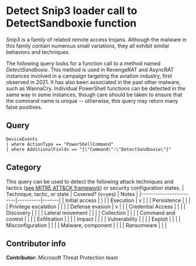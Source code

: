 # Detect Snip3 loader call to DetectSandboxie function

Snip3 is a family of related remote access trojans. Although the malware in this family contain numerous small variations, they all exhibit similar behaviors and techniques.

The following query looks for a function call to a method named *DetectSandboxie*. This method is used in RevengeRAT and AsyncRAT instances involved in a campaign targeting the aviation industry, first observed in 2021. It has also been associated in the past other malware, such as WannaCry. Individual PowerShell functions can be detected in the same way in some instances, though care should be taken to ensure that the command name is unique -- otherwise, this query may return many false positives.

## Query

```kusto
DeviceEvents
| where ActionType == "PowerShellCommand" 
| where AdditionalFields == "{\"Command\":\"DetectSandboxie\"}"
```

## Category

This query can be used to detect the following attack techniques and tactics ([see MITRE ATT&CK framework](https://attack.mitre.org/)) or security configuration states.
| Technique, tactic, or state | Covered? (v=yes) | Notes |
|------------------------|----------|-------|
| Initial access |  |  |
| Execution | v |  |
| Persistence |  |  |
| Privilege escalation |  |  |
| Defense evasion | v |  |
| Credential Access |  |  |
| Discovery |  |  |
| Lateral movement |  |  |
| Collection |  |  |
| Command and control |  |  |
| Exfiltration |  |  |
| Impact |  |  |
| Vulnerability |  |  |
| Exploit |  |  |
| Misconfiguration |  |  |
| Malware, component |  |  |
| Ransomware |  |  |

## Contributor info

**Contributor:** Microsoft Threat Protection team
